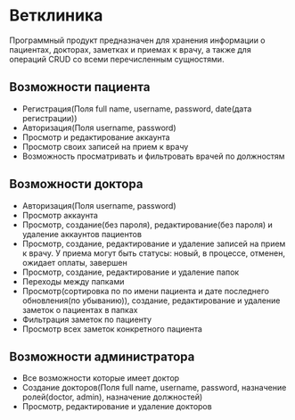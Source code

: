 # Ветклиника #
Программный продукт предназначен для хранения информации о пациентах, докторах, заметках и приемах к врачу,
а также для операций CRUD со всеми перечисленным сущностями.
## Возможности пациента ##
* Регистрация(Поля full name, username, password, date(дата регистрации))
* Авторизация(Поля username, password)
* Просмотр и редактирование аккаунта
* Просмотр своих записей на прием к врачу
* Возможность просматривать и фильтровать врачей по должностям

## Возможности доктора ##
* Авторизация(Поля username, password)
* Просмотр аккаунта
* Просмотр, создание(без пароля), редактирование(без пароля) и удаление аккаунтов пациентов
* Просмотр, создание, редактирование и удаление записей на прием к врачу. У приема могут быть статусы: новый, в процессе, отменен, ожидает оплаты, завершен
* Просмотр, создание, редактирование и удаление папок
* Переходы между папками
* Просмотр(сортировка по по имени пациента и дате последнего обновления(по убыванию)), создание, редактирование и удаление заметок о пациентах в папках
* Фильтрация заметок по пациенту
* Просмотр всех заметок конкретного пациента

## Возможности администратора ##
* Все возможности которые имеет доктор
* Создание докторов(Поля full name, username, password, назначение ролей(doctor, admin), назначение должностей)
* Просмотр, редактирование и удаление докторов